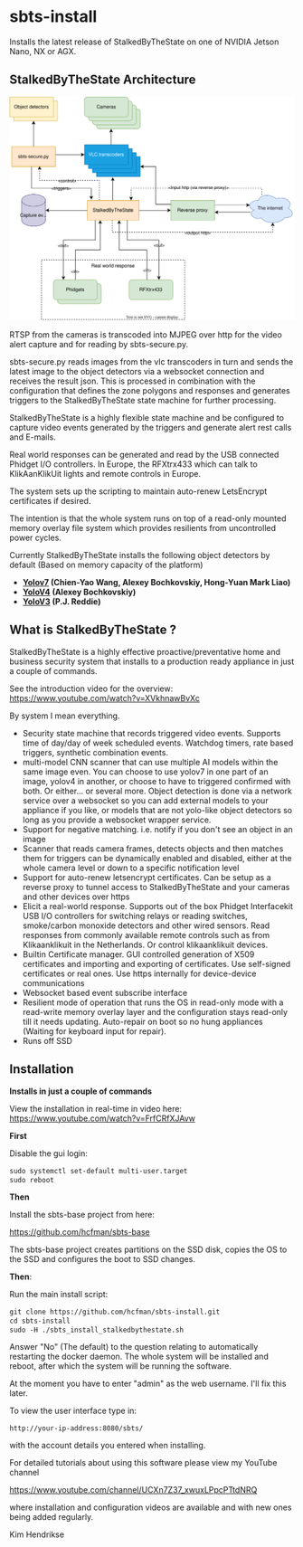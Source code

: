 # sbts-install

Installs the latest release of StalkedByTheState on one of NVIDIA Jetson Nano, NX or AGX.

## StalkedByTheState Architecture ##

<img src="docs/images/sbts-arch.svg">

RTSP from the cameras is transcoded into MJPEG over http for the video alert capture and for reading by sbts-secure.py.

sbts-secure.py reads images from the vlc transcoders in turn and sends the latest image to the object detectors via a websocket connection and receives the result json. This is processed in combination with the configuration that defines the zone polygons and responses and generates triggers to the StalkedByTheState state machine for further processing.

StalkedByTheState is a highly flexible state machine and be configured to capture video events generated by the triggers and generate alert rest calls and E-mails.

Real world responses can be generated and read by the USB connected Phidget I/O controllers. In Europe, the RFXtrx433 which can talk to KlikAanKlikUit lights and remote controls in Europe.

The system sets up the scripting to maintain auto-renew LetsEncrypt certificates if desired.

The intention is that the whole system runs on top of a read-only mounted memory overlay file system which provides resilients from uncontrolled power cycles.

Currently StalkedByTheState installs the following object detectors by default (Based on memory capacity of the platform)

* **[Yolov7](https://github.com/WongKinYiu/yolov7) (Chien-Yao Wang, Alexey Bochkovskiy, Hong-Yuan Mark Liao)**
* **[YoloV4](https://github.com/AlexeyAB/darknet) (Alexey Bochkovskiy)**
* **[YoloV3](https://pjreddie.com/darknet/yolo/) (P.J. Reddie)**

## What is StalkedByTheState ? ##

StalkedByTheState is a highly effective proactive/preventative home and business security system that installs to a
production ready appliance in just a couple of commands.

See the introduction video for the overview: https://www.youtube.com/watch?v=XVkhnawBvXc

By system I mean everything.

* Security state machine that records triggered video events. Supports time of day/day of week scheduled events. Watchdog timers,
rate based triggers, synthetic combination events.
* multi-model CNN scanner that can use multiple AI models within the same image even. You
can choose to use yolov7 in one part of an image, yolov4 in another, or choose to have to triggered confirmed with both.
Or either... or several more. Object detection is done via a network service over a websocket so you can add external models to your appliance
if you like, or models that are not yolo-like object detectors so long as you provide a websocket wrapper service.
* Support for negative matching. i.e. notify if you don't see an object in an image
* Scanner that reads camera frames, detects objects and then matches them for triggers can be dynamically enabled and disabled, either
at the whole camera level or down to a specific notification level
* Support for auto-renew letsencrypt certificates. Can be setup as a reverse proxy to tunnel access to StalkedByTheState
and your cameras and other devices over https
* Elicit a real-world response. Supports out of the box Phidget Interfacekit USB I/O controllers for switching relays or
reading switches, smoke/carbon monoxide detectors and other wired sensors. Read responses from commonly available remote controls
such as from Klikaanklikuit in the Netherlands. Or control klikaanklikuit devices.
* Builtin Certificate manager. GUI controlled generation of X509 certificates and importing and exporting of certificates. Use
self-signed certificates or real ones. Use https internally for device-device communications
* Websocket based event subscribe interface
* Resilient mode of operation that runs the OS in read-only mode with a read-write memory overlay layer and the configuration
stays read-only till it needs updating. Auto-repair on boot so no hung appliances (Waiting for keyboard input for repair).
* Runs off SSD

## Installation ##

**Installs in just a couple of commands**

View the installation in real-time in video here: https://www.youtube.com/watch?v=FrfCRfXJAvw

**First**

Disable the gui login:

```
sudo systemctl set-default multi-user.target
sudo reboot
```

**Then**

Install the sbts-base project from here:

https://github.com/hcfman/sbts-base

The sbts-base project creates partitions on the SSD disk, copies the OS to the SSD and configures the boot to SSD changes.

**Then**:

Run the main install script:

```
git clone https://github.com/hcfman/sbts-install.git
cd sbts-install
sudo -H ./sbts_install_stalkedbythestate.sh
```

Answer "No" (The default) to the question relating to automatically restarting the docker daemon. The whole system will be installed and reboot, after which the system will be running the software.

At the moment you have to enter "admin" as the web username. I'll fix this later.

To view the user interface type in:

```
http://your-ip-address:8080/sbts/
```

with the account details you entered when installing.

For detailed tutorials about using this software please view my YouTube channel

https://www.youtube.com/channel/UCXn7Z37_xwuxLPpcPTtdNRQ

where installation and configuration videos are available and with new ones being added regularly.

Kim Hendrikse
